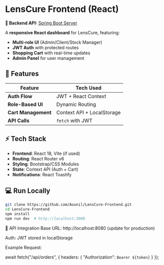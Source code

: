 

# LensCure Frontend (React)  

**🔗 Backend API:** [Spring Boot Server](https://github.com/Aounil/LensCure-Backend)  

A **responsive React dashboard** for LensCure, featuring:  
- **Multi-role UI** (Admin/Client/Stock Manager)  
- **JWT Auth** with protected routes  
- **Shopping Cart** with real-time updates  
- **Admin Panel** for user management  

## 🎨 Features  

| Feature               | Tech Used               |  
|-----------------------|-------------------------|  
| **Auth Flow**         | JWT + React Context     |  
| **Role-Based UI**     | Dynamic Routing         |  
| **Cart Management**   | Context API + LocalStorage |  
| **API Calls**         | `fetch` with JWT        |  

## ⚡ Tech Stack  
- **Frontend**: React 18, Vite (if used)  
- **Routing**: React Router v6  
- **Styling**: Bootstrap/CSS Modules  
- **State**: Context API (Auth + Cart)  
- **Notifications**: React Toastify  

## 💻 Run Locally  
```bash
git clone https://github.com/Aounil/LensCure-Frontend.git
cd LensCure-Frontend
npm install
npm run dev  # http://localhost:3000
```

🔌 API Integration
Base URL: http://localhost:8080 (update for production)

Auth: JWT stored in localStorage

Example Request:

await fetch("/api/orders", {
  headers: { "Authorization": `Bearer ${token}` }
});

